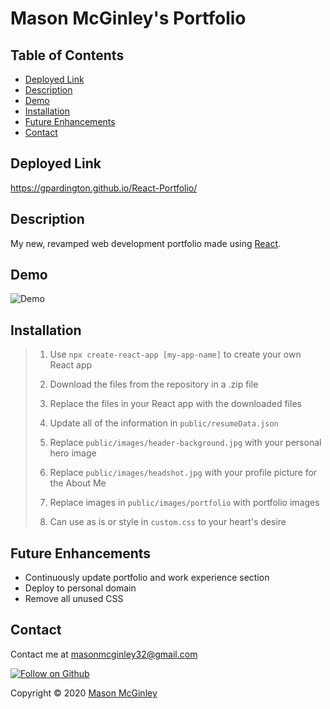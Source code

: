# Mason McGinley's Portfolio

## Table of Contents
- [Deployed Link](#deployed-link)
- [Description](#description)
- [Demo](#demo)
- [Installation](#installation)
- [Future Enhancements](#future-enhancements)
- [Contact](#Contact)

## Deployed Link

https://gpardington.github.io/React-Portfolio/

## Description

My new, revamped web development portfolio made using [React](https://reactjs.org/). 

## Demo

![Demo](public/images/demo.gif?raw=true)

## Installation

> 1. Use `npx create-react-app [my-app-name]` to create your own React app
>
> 2. Download the files from the repository in a .zip file
>
> 3. Replace the files in your React app with the downloaded files
>
> 4. Update all of the information in `public/resumeData.json`
>
> 5. Replace `public/images/header-background.jpg` with your personal hero image
>
> 6. Replace `public/images/headshot.jpg` with your profile picture for the About Me
>
> 7. Replace images in `public/images/portfolio` with portfolio images
>
> 8. Can use as is or style in `custom.css` to your heart's desire

## Future Enhancements

- Continuously update portfolio and work experience section
- Deploy to personal domain 
- Remove all unused CSS


## Contact

Contact me at [masonmcginley32@gmail.com](mailto:masonmcginley32@gmail.com)

[![Follow on Github](https://github.com/mmcginley32)](https://github.com/mmcginley32)

Copyright © 2020 [Mason McGinley](https://github.com/mmcginley32)